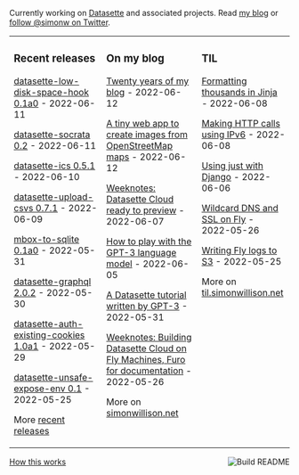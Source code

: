 Currently working on [Datasette](https://datasette.io/) and associated projects. Read [my blog](https://simonwillison.net/) or [follow @simonw on Twitter](https://twitter.com/simonw).

<table><tr><td valign="top" width="33%">

### Recent releases
<!-- recent_releases starts -->
[datasette-low-disk-space-hook 0.1a0](https://github.com/simonw/datasette-low-disk-space-hook/releases/tag/0.1a0) - 2022-06-11

[datasette-socrata 0.2](https://github.com/simonw/datasette-socrata/releases/tag/0.2) - 2022-06-11

[datasette-ics 0.5.1](https://github.com/simonw/datasette-ics/releases/tag/0.5.1) - 2022-06-10

[datasette-upload-csvs 0.7.1](https://github.com/simonw/datasette-upload-csvs/releases/tag/0.7.1) - 2022-06-09

[mbox-to-sqlite 0.1a0](https://github.com/simonw/mbox-to-sqlite/releases/tag/0.1a0) - 2022-05-31

[datasette-graphql 2.0.2](https://github.com/simonw/datasette-graphql/releases/tag/2.0.2) - 2022-05-30

[datasette-auth-existing-cookies 1.0a1](https://github.com/simonw/datasette-auth-existing-cookies/releases/tag/1.0a1) - 2022-05-29

[datasette-unsafe-expose-env 0.1](https://github.com/simonw/datasette-unsafe-expose-env/releases/tag/0.1) - 2022-05-25
<!-- recent_releases ends -->
More [recent releases](https://github.com/simonw/simonw/blob/main/releases.md)
</td><td valign="top" width="34%">

### On my blog
<!-- blog starts -->
[Twenty years of my blog](http://simonwillison.net/2022/Jun/12/twenty-years/) - 2022-06-12

[A tiny web app to create images from OpenStreetMap maps](http://simonwillison.net/2022/Jun/12/url-map/) - 2022-06-12

[Weeknotes: Datasette Cloud ready to preview](http://simonwillison.net/2022/Jun/7/datasette-cloud-preview/) - 2022-06-07

[How to play with the GPT-3 language model](http://simonwillison.net/2022/Jun/5/play-with-gpt3/) - 2022-06-05

[A Datasette tutorial written by GPT-3](http://simonwillison.net/2022/May/31/a-datasette-tutorial-written-by-gpt-3/) - 2022-05-31

[Weeknotes: Building Datasette Cloud on Fly Machines, Furo for documentation](http://simonwillison.net/2022/May/26/weeknotes-building-datasette-cloud/) - 2022-05-26
<!-- blog ends -->
More on [simonwillison.net](https://simonwillison.net/)
</td><td valign="top" width="33%">

### TIL
<!-- tils starts -->
[Formatting thousands in Jinja](https://til.simonwillison.net/jinja/format-thousands) - 2022-06-08

[Making HTTP calls using IPv6](https://til.simonwillison.net/networking/http-ipv6) - 2022-06-08

[Using just with Django](https://til.simonwillison.net/django/just-with-django) - 2022-06-06

[Wildcard DNS and SSL on Fly](https://til.simonwillison.net/fly/wildcard-dns-ssl) - 2022-05-26

[Writing Fly logs to S3](https://til.simonwillison.net/fly/fly-logs-to-s3) - 2022-05-25
<!-- tils ends -->
More on [til.simonwillison.net](https://til.simonwillison.net/)
</td></tr></table>

<a href="https://github.com/simonw/simonw/actions"><img src="https://github.com/simonw/simonw/workflows/Build%20README/badge.svg" align="right" alt="Build README"></a> <a href="https://simonwillison.net/2020/Jul/10/self-updating-profile-readme/">How this works</a>
